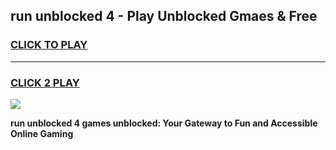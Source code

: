 
## run unblocked 4 - Play Unblocked Gmaes & Free
<h3>
<a href="https://news.freeplayer.one?title=run_unblocked_4&ref=16F">CLICK TO PLAY</a></h3>
<hr>

<h3>
<a href="https://news.freeplayer.one?title=run_unblocked_4&ref=16F">CLICK 2 PLAY</a>
  
</h3>

<a href="https://news.freeplayer.one?title=run_unblocked_4&ref=16F/"><img src="https://clearcache.store/games.png"></a>


**run unblocked 4 games unblocked: Your Gateway to Fun and Accessible Online Gaming**

